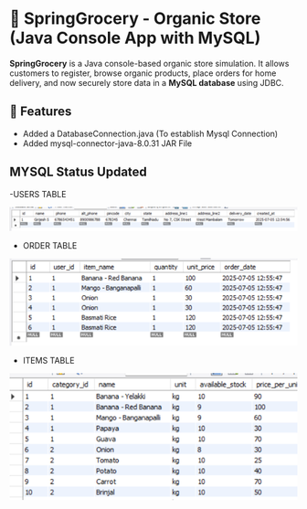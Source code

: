 # 🛒 SpringGrocery - Organic Store (Java Console App with MySQL)

**SpringGrocery** is a Java console-based organic store simulation. It allows customers to register, browse organic products, place orders for home delivery, and now securely store data in a **MySQL database** using JDBC.

## 🌟 Features
 - Added a DatabaseConnection.java (To establish Mysql Connection)
 - Added mysql-connector-java-8.0.31 JAR File

## MYSQL Status Updated
  -USERS TABLE

![User Registration](Mysql-Image%20Updated/Screenshot%202025-07-05%20125844.png)

  - ORDER TABLE

![Order](Mysql-Image%20Updated/Screenshot%202025-07-05%20125918.png)

 - ITEMS TABLE

![Item list](Mysql-Image%20Updated/Screenshot%202025-07-05%20130006.png)


